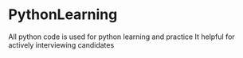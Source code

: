 # PythonLearning

All python code is used for python learning and practice
It helpful for actively interviewing candidates
